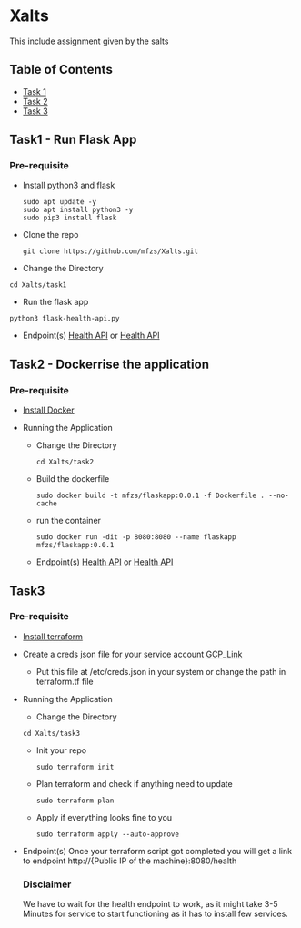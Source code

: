 # Xalts
This include assignment given by the salts

## Table of Contents
- [Task 1](#Task1)
- [Task 2](#Task2)
- [Task 3](#Task3)

## Task1 - Run Flask App
### Pre-requisite
- Install python3 and flask
  ```
  sudo apt update -y
  sudo apt install python3 -y
  sudo pip3 install flask 
  ```

 - Clone the repo
   ```
   git clone https://github.com/mfzs/Xalts.git
   ```
 - Change the Directory
  ```
  cd Xalts/task1
  ```
 - Run the flask app
  ```
  python3 flask-health-api.py
  ```
- Endpoint(s)
[Health API](http://localhost:8080/health) or
[Health API](http://127.0.0.1:8080/health)



## Task2 - Dockerrise the application
### Pre-requisite
- [Install Docker](https://docs.docker.com/engine/install/ubuntu/)

- Running the Application

  - Change the Directory
    ```
    cd Xalts/task2
    ```
  - Build the dockerfile
    ```
    sudo docker build -t mfzs/flaskapp:0.0.1 -f Dockerfile . --no-cache
    ```
  - run the container
    ```
    sudo docker run -dit -p 8080:8080 --name flaskapp  mfzs/flaskapp:0.0.1
    ```
  - Endpoint(s)
[Health API](http://localhost:8080/health) or
[Health API](http://127.0.0.1:8080/health)



## Task3
### Pre-requisite
- [Install terraform](https://developer.hashicorp.com/terraform/install#linux)
- Create a creds json file for your service account [GCP_Link](https://cloud.google.com/iam/docs/keys-create-delete)
    - Put this file at /etc/creds.json in your system or change the path in terraform.tf file

- Running the Application
    - Change the Directory
    ```
    cd Xalts/task3
    ```
    - Init your repo
      ```
      sudo terraform init
      ```
    - Plan terraform and check if anything need to update
      ```
      sudo terraform plan
      ```
    - Apply if everything looks fine to you
      ```
      sudo terraform apply --auto-approve
      ```
- Endpoint(s)
  Once your terraform script got completed you will get a link to endpoint
  http://{Public IP of the machine}:8080/health

  ### Disclaimer ###
  We have to wait for the health endpoint to work, as it might take 3-5 Minutes for service to start functioning as it has to install few services.
